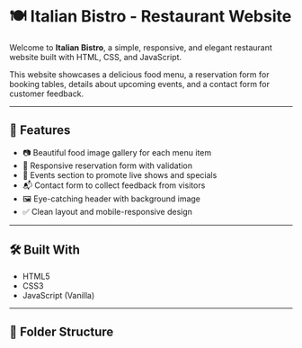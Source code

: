 # 🍽️ Italian Bistro - Restaurant Website

Welcome to **Italian Bistro**, a simple, responsive, and elegant restaurant website built with HTML, CSS, and JavaScript.

This website showcases a delicious food menu, a reservation form for booking tables, details about upcoming events, and a contact form for customer feedback.

---

## 🌟 Features

- 📷 Beautiful food image gallery for each menu item
- 📝 Responsive reservation form with validation
- 🎉 Events section to promote live shows and specials
- 📬 Contact form to collect feedback from visitors
- 🖼️ Eye-catching header with background image
- ✅ Clean layout and mobile-responsive design

---

## 🛠️ Built With

- HTML5
- CSS3
- JavaScript (Vanilla)

---

## 📂 Folder Structure

